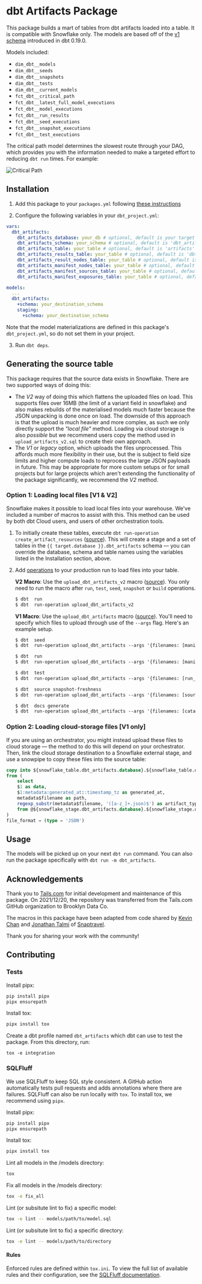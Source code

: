 # dbt Artifacts Package
This package builds a mart of tables from dbt artifacts loaded into a table. It is compatible with Snowflake only. The models are based off of the [v1 schema](https://docs.getdbt.com/reference/artifacts/dbt-artifacts/#notes) introduced in dbt 0.19.0.

Models included:

- `dim_dbt__models`
- `dim_dbt__seeds`
- `dim_dbt__snapshots`
- `dim_dbt__tests`
- `dim_dbt__current_models`
- `fct_dbt__critical_path`
- `fct_dbt__latest_full_model_executions`
- `fct_dbt__model_executions`
- `fct_dbt__run_results`
- `fct_dbt__seed_executions`
- `fct_dbt__snapshot_executions`
- `fct_dbt__test_executions`

The critical path model determines the slowest route through your DAG, which provides you with the information needed to make a targeted effort to reducing `dbt run` times. For example:

![Critical Path](https://github.com/tailsdotcom/dbt_artifacts/raw/main/critical_path.png)

## Installation

1. Add this package to your `packages.yml` following [these instructions](https://docs.getdbt.com/docs/building-a-dbt-project/package-management/)

2. Configure the following variables in your `dbt_project.yml`:

```yml
vars:
  dbt_artifacts:
    dbt_artifacts_database: your_db # optional, default is your target database
    dbt_artifacts_schema: your_schema # optional, default is 'dbt_artifacts'
    dbt_artifacts_table: your_table # optional, default is 'artifacts'
    dbt_artifacts_results_table: your_table # optional, default is 'dbt_run_results'
    dbt_artifacts_result_nodes_table: your_table # optional, default is 'dbt_run_result_nodes'
    dbt_artifacts_manifest_nodes_table: your_table # optional, default is 'dbt_run_manifest_nodes'
    dbt_artifacts_manifest_sources_table: your_table # optional, default is 'dbt_run_manifest_sources'
    dbt_artifacts_manifest_exposures_table: your_table # optional, default is 'dbt_run_manifest_exposures'

models:
  ...
  dbt_artifacts:
    +schema: your_destination_schema
    staging:
      +schema: your_destination_schema

```
Note that the model materializations are defined in this package's `dbt_project.yml`, so do not set them in your project.

3. Run `dbt deps`.

## Generating the source table
This package requires that the source data exists in Snowflake. There are two supported ways of doing this:
- The _V2_ way of doing this which flattens the uploaded files on load. This supports files over
  16MB (the limit of a variant field in snowflake) and also makes rebuilds of the materialised
  models much faster because the JSON unpacking is done once on load. The downside of this approach
  is that the upload is much heavier and more complex, as such we only directly support the
  _"local file"_ method. Loading via cloud storage is also _possible_ but we recommend users
  copy the method used in `upload_artifacts_v2.sql` to create their own approach.
- The _V1_ or _legacy_ option, which uploads the files unprocessed. This affords much more flexibility
  in their use, but the is subject to field size limits and higher compute loads to reprocess the
  large JSON payloads in future. This may be appropriate for more custom setups or for small projects
  but for large projects which aren't extending the functionality of the package significantly, we
  recommend the _V2_ method.

### Option 1: Loading local files [V1 & V2]
Snowflake makes it possible to load local files into your warehouse. We've included a number of macros to assist with this. This method can be used by both dbt Cloud users, and users of other orchestration tools.

1. To initially create these tables, execute `dbt run-operation create_artifact_resources`
   ([source](macros/create_artifact_resources.sql)). This will create a stage and a set of tables in
   the `{{ target.database }}.dbt_artifacts` schema — you can override the database, schema and table
   names using the variables listed in the Installation section, above.

2. Add [operations](https://docs.getdbt.com/docs/building-a-dbt-project/hooks-operations/#operations)
   to your production run to load files into your table.
   
   **V2 Macro**: Use the `upload_dbt_artifacts_v2` macro ([source](macros/upload_artifacts.sql)). You only
   need to run the macro after `run`, `test`, `seed`, `snapshot` or `build` operations.
   ```txt
   $ dbt  run
   $ dbt  run-operation upload_dbt_artifacts_v2
   ```

   **V1 Macro**: Use the `upload_dbt_artifacts` macro ([source](macros/upload_artifacts.sql)). You'll need
   to specify which files to upload through use of the `--args` flag. Here's an example setup.
   ```txt
   $ dbt  seed
   $ dbt  run-operation upload_dbt_artifacts --args '{filenames: [manifest, run_results]}'

   $ dbt  run
   $ dbt  run-operation upload_dbt_artifacts --args '{filenames: [manifest, run_results]}'

   $ dbt  test
   $ dbt  run-operation upload_dbt_artifacts --args '{filenames: [run_results]}'

   $ dbt  source snapshot-freshness
   $ dbt  run-operation upload_dbt_artifacts --args '{filenames: [sources]}'

   $ dbt  docs generate
   $ dbt  run-operation upload_dbt_artifacts --args '{filenames: [catalog]}'
   ```

### Option 2: Loading cloud-storage files [V1 only]

If you are using an orchestrator, you might instead upload these files to cloud storage — the method to do this will depend on your orchestrator. Then, link the cloud storage destination to a Snowflake external stage, and use a snowpipe to copy these files into the source table:

```sql
copy into ${snowflake_table.dbt_artifacts.database}.${snowflake_table.dbt_artifacts.schema}.${snowflake_table.dbt_artifacts.name}
from (
    select
    $1 as data,
    $1:metadata:generated_at::timestamp_tz as generated_at,
    metadata$filename as path,
    regexp_substr(metadata$filename, '([a-z_]+.json)$') as artifact_type
    from @${snowflake_stage.dbt_artifacts.database}.${snowflake_stage.dbt_artifacts.schema}.${snowflake_stage.dbt_artifacts.name}
)
file_format = (type = 'JSON')
```

## Usage
The models will be picked up on your next `dbt run` command. You can also run the package specifically with `dbt run -m dbt_artifacts`.

## Acknowledgements
Thank you to [Tails.com](https://tails.com/gb/careers/) for initial development and maintenance of this package. On 2021/12/20, the repository was transferred from the Tails.com GitHub organization to Brooklyn Data Co.

The macros in this package have been adapted from code shared by [Kevin Chan](https://github.com/KevinC-wk) and [Jonathan Talmi](https://github.com/jtalmi) of [Snaptravel](snaptravel.com).

Thank you for sharing your work with the community!

## Contributing

### Tests

Install pipx:
```bash
pip install pipx
pipx ensurepath
```

Install tox:
```bash
pipx install tox
```

Create a dbt profile named `dbt_artifacts` which dbt can use to test the package. From this directory, run:

```
tox -e integration
```

### SQLFluff

We use SQLFluff to keep SQL style consistent. A GitHub action automatically tests pull requests and adds annotations where there are failures. SQLFluff can also be run locally with `tox`. To install tox, we recommend using `pipx`.

Install pipx:
```bash
pip install pipx
pipx ensurepath
```

Install tox:
```bash
pipx install tox
```

Lint all models in the /models directory:
```bash
tox
```

Fix all models in the /models directory:
```bash
tox -e fix_all
```

Lint (or subsitute lint to fix) a specific model:
```bash
tox -e lint -- models/path/to/model.sql
```

Lint (or subsitute lint to fix) a specific directory:
```bash
tox -e lint -- models/path/to/directory
```

#### Rules

Enforced rules are defined within `tox.ini`. To view the full list of available rules and their configuration, see the [SQLFluff documentation](https://docs.sqlfluff.com/en/stable/rules.html).
